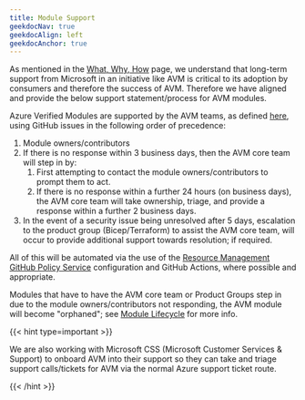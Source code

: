 ```yaml
---
title: Module Support
geekdocNav: true
geekdocAlign: left
geekdocAnchor: true
---
```


As mentioned in the [What, Why, How](/concepts/what-why-how) page, we understand that long-term support from Microsoft in an initiative like AVM is critical to its adoption by consumers and therefore the success of AVM. Therefore we have aligned and provide the below support statement/process for AVM modules.

Azure Verified Modules are supported by the AVM teams, as defined [here](/specs/shared/team-definitions/), using GitHub issues in the following order of precedence:

1. Module owners/contributors
2. If there is no response within 3 business days, then the AVM core team will step in by:
   1. First attempting to contact the module owners/contributors to prompt them to act.
   2. If there is no response within a further 24 hours (on business days), the AVM core team will take ownership, triage, and provide a response within a further 2 business days.
3. In the event of a security issue being unresolved after 5 days, escalation to the product group (Bicep/Terraform) to assist the AVM core team, will occur to provide additional support towards resolution; if required.

All of this will be automated via the use of the [Resource Management GitHub Policy Service](https://microsoft.github.io/GitOps/policies/resource-management.html) configuration and GitHub Actions, where possible and appropriate.

Modules that have to have the AVM core team or Product Groups step in due to the module owners/contributors not responding, the AVM module will become "orphaned"; see [Module Lifecycle](/specs/shared/module-lifecycle/) for more info.

{{< hint type=important >}}

We are also working with Microsoft CSS (Microsoft Customer Services & Support) to onboard AVM into their support so they can take and triage support calls/tickets for AVM via the normal Azure support ticket route.

{{< /hint >}}
